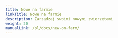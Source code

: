 ```yaml
---
title: Nowe na farmie
linkTitle: Nowe na farmie
description: Zarządzaj swoimi nowymi zwierzętami
weight: 20
manualLink: /pl/docs/new-on-farm/
---
```

<script>
  window.location.href = "/pl/docs/new-on-farm/";
</script>
